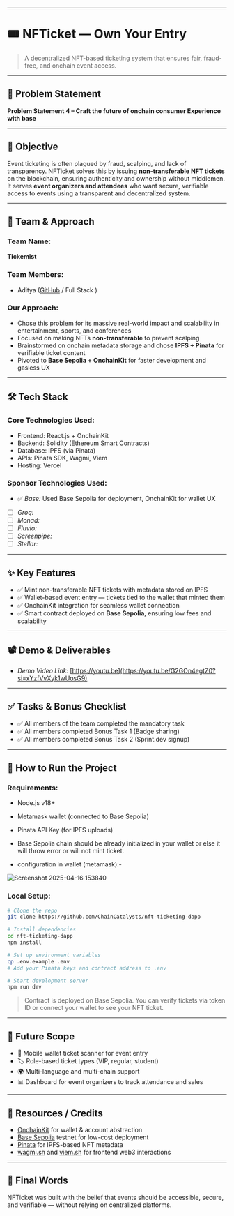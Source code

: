 

---


# 🎟 NFTicket — Own Your Entry

> A decentralized NFT-based ticketing system that ensures fair, fraud-free, and onchain event access.

---

## 📌 Problem Statement

**Problem Statement 4 – Craft the future of onchain consumer Experience with base**

---

## 🎯 Objective

Event ticketing is often plagued by fraud, scalping, and lack of transparency. NFTicket solves this by issuing **non-transferable NFT tickets** on the blockchain, ensuring authenticity and ownership without middlemen. It serves **event organizers and attendees** who want secure, verifiable access to events using a transparent and decentralized system.

---

## 🧠 Team & Approach

### Team Name:  
**Tickemist**

### Team Members:  

- Aditya ([GitHub](https://github.com/Aditya-alchemist) / Full Stack )

### Our Approach:  
- Chose this problem for its massive real-world impact and scalability in entertainment, sports, and conferences  
- Focused on making NFTs **non-transferable** to prevent scalping  
- Brainstormed on onchain metadata storage and chose **IPFS + Pinata** for verifiable ticket content  
- Pivoted to **Base Sepolia + OnchainKit** for faster development and gasless UX

---

## 🛠 Tech Stack

### Core Technologies Used:
- Frontend: React.js + OnchainKit  
- Backend: Solidity (Ethereum Smart Contracts)  
- Database: IPFS (via Pinata)  
- APIs: Pinata SDK, Wagmi, Viem  
- Hosting: Vercel

### Sponsor Technologies Used:
- ✅ *Base:* Used Base Sepolia for deployment, OnchainKit for wallet UX  
- [ ] *Groq:*  
- [ ] *Monad:*  
- [ ] *Fluvio:*  
- [ ] *Screenpipe:*  
- [ ] *Stellar:*  

---

## ✨ Key Features

- ✅ Mint non-transferable NFT tickets with metadata stored on IPFS  
- ✅ Wallet-based event entry — tickets tied to the wallet that minted them  
- ✅ OnchainKit integration for seamless wallet connection  
- ✅ Smart contract deployed on **Base Sepolia**, ensuring low fees and scalability  

---

## 📽 Demo & Deliverables

- *Demo Video Link:* [https://youtu.be](https://youtu.be/G2GOn4egtZ0?si=xYzfVvXyk1wUosG9)  


---

## ✅ Tasks & Bonus Checklist

- ✅ All members of the team completed the mandatory task  
- ✅ All members completed Bonus Task 1 (Badge sharing)  
- ✅ All members completed Bonus Task 2 (Sprint.dev signup)

---

## 🧪 How to Run the Project

### Requirements:
- Node.js v18+  
- Metamask wallet (connected to Base Sepolia)  
- Pinata API Key (for IPFS uploads)
- Base Sepolia chain should be already initialized in your wallet or else it will throw error or will not mint ticket.
 
- configuration in wallet (metamask):-

![Screenshot 2025-04-16 153840](https://github.com/user-attachments/assets/538fe5fe-e478-4969-aca1-60e57804e0f7)


### Local Setup:

```bash
# Clone the repo
git clone https://github.com/ChainCatalysts/nft-ticketing-dapp

# Install dependencies
cd nft-ticketing-dapp
npm install

# Set up environment variables
cp .env.example .env
# Add your Pinata keys and contract address to .env

# Start development server
npm run dev
```

> Contract is deployed on Base Sepolia. You can verify tickets via token ID or connect your wallet to see your NFT ticket.

---

## 🧬 Future Scope

- 📱 Mobile wallet ticket scanner for event entry  
- 🏷 Role-based ticket types (VIP, regular, student)  
- 🌍 Multi-language and multi-chain support  
- 📊 Dashboard for event organizers to track attendance and sales  

---



## 📎 Resources / Credits

- [OnchainKit](https://docs.base.org/) for wallet & account abstraction  
- [Base Sepolia](https://docs.base.org/) testnet for low-cost deployment  
- [Pinata](https://www.pinata.cloud/) for IPFS-based NFT metadata  
- [wagmi.sh](https://wagmi.sh) and [viem.sh](https://viem.sh) for frontend web3 interactions  
 

---

## 🏁 Final Words

NFTicket was built with the belief that events should be accessible, secure, and verifiable — without relying on centralized platforms. 

